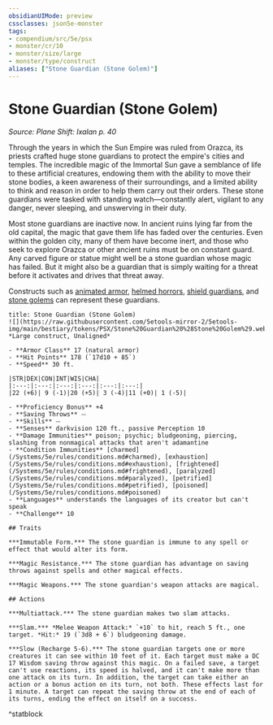 ```yaml
---
obsidianUIMode: preview
cssclasses: json5e-monster
tags:
- compendium/src/5e/psx
- monster/cr/10
- monster/size/large
- monster/type/construct
aliases: ["Stone Guardian (Stone Golem)"]
---
```

# Stone Guardian (Stone Golem)
*Source: Plane Shift: Ixalan p. 40*  

Through the years in which the Sun Empire was ruled from Orazca, its priests crafted huge stone guardians to protect the empire's cities and temples. The incredible magic of the Immortal Sun gave a semblance of life to these artificial creatures, endowing them with the ability to move their stone bodies, a keen awareness of their surroundings, and a limited ability to think and reason in order to help them carry out their orders. These stone guardians were tasked with standing watch—constantly alert, vigilant to any danger, never sleeping, and unswerving in their duty.

Most stone guardians are inactive now. In ancient ruins lying far from the old capital, the magic that gave them life has faded over the centuries. Even within the golden city, many of them have become inert, and those who seek to explore Orazca or other ancient ruins must be on constant guard. Any carved figure or statue might well be a stone guardian whose magic has failed. But it might also be a guardian that is simply waiting for a threat before it activates and drives that threat away.

Constructs such as [animated armor](/Systems/5e/bestiary/construct/animated-armor.md), [helmed horrors](/Systems/5e/bestiary/construct/helmed-horror.md), [shield guardians](/Systems/5e/bestiary/construct/shield-guardian.md), and [stone golems](/Systems/5e/bestiary/construct/stone-golem.md) can represent these guardians.

```ad-statblock
title: Stone Guardian (Stone Golem)
![](https://raw.githubusercontent.com/5etools-mirror-2/5etools-img/main/bestiary/tokens/PSX/Stone%20Guardian%20%28Stone%20Golem%29.webp#token)
*Large construct, Unaligned*

- **Armor Class** 17 (natural armor)
- **Hit Points** 178 (`17d10 + 85`)
- **Speed** 30 ft.

|STR|DEX|CON|INT|WIS|CHA|
|:---:|:---:|:---:|:---:|:---:|:---:|
|22 (+6)| 9 (-1)|20 (+5)| 3 (-4)|11 (+0)| 1 (-5)|

- **Proficiency Bonus** +4
- **Saving Throws** ⏤
- **Skills** ⏤
- **Senses** darkvision 120 ft., passive Perception 10
- **Damage Immunities** poison; psychic; bludgeoning, piercing, slashing from nonmagical attacks that aren't adamantine
- **Condition Immunities** [charmed](/Systems/5e/rules/conditions.md#charmed), [exhaustion](/Systems/5e/rules/conditions.md#exhaustion), [frightened](/Systems/5e/rules/conditions.md#frightened), [paralyzed](/Systems/5e/rules/conditions.md#paralyzed), [petrified](/Systems/5e/rules/conditions.md#petrified), [poisoned](/Systems/5e/rules/conditions.md#poisoned)
- **Languages** understands the languages of its creator but can't speak
- **Challenge** 10

## Traits

***Immutable Form.*** The stone guardian is immune to any spell or effect that would alter its form.

***Magic Resistance.*** The stone guardian has advantage on saving throws against spells and other magical effects.

***Magic Weapons.*** The stone guardian's weapon attacks are magical.

## Actions

***Multiattack.*** The stone guardian makes two slam attacks.

***Slam.*** *Melee Weapon Attack:* `+10` to hit, reach 5 ft., one target. *Hit:* 19 (`3d8 + 6`) bludgeoning damage.

***Slow (Recharge 5-6).*** The stone guardian targets one or more creatures it can see within 10 feet of it. Each target must make a DC 17 Wisdom saving throw against this magic. On a failed save, a target can't use reactions, its speed is halved, and it can't make more than one attack on its turn. In addition, the target can take either an action or a bonus action on its turn, not both. These effects last for 1 minute. A target can repeat the saving throw at the end of each of its turns, ending the effect on itself on a success.
```
^statblock